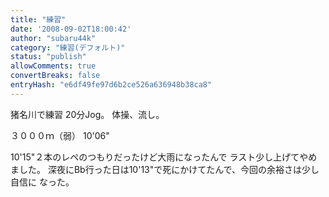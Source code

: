 ```yaml
---
title: "練習"
date: '2008-09-02T18:00:42'
author: "subaru44k"
category: "練習(デフォルト)"
status: "publish"
allowComments: true
convertBreaks: false
entryHash: "e6df49fe97d6b2ce526a636948b38ca8"
---
```

猪名川で練習
20分Jog。
体操、流し。

３０００ｍ（弱）
10'06"

10'15"２本のレペのつもりだったけど大雨になったんで
ラスト少し上げてやめました。
深夜にBb行った日は10'13"で死にかけてたんで、今回の余裕さは少し自信に
なった。
